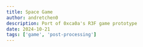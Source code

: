 ```yaml
---
title: Space Game
author: andretchen0
description: Port of 0xca0a's R3F game prototype
date: 2024-10-21
tags: ['game', 'post-processing']
---
```



